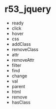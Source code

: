 # r53_jquery
<ul>
        <li class="event">ready</li>
        <li class="event">click</li>
        <li class="event">hover</li>
        <li>css</li>
        <li>addClass</li>
        <li>removeClass</li>
        <li>attr</li>
        <li>removeAttr</li>
        <li>filter</li>
        <li>find</li>
        <li class="event">change</li>
        <li>val</li>
        <li>parent</li>
        <li>html</li>
        <li>remove</li>
        <li>hasClass</li>
</ul>